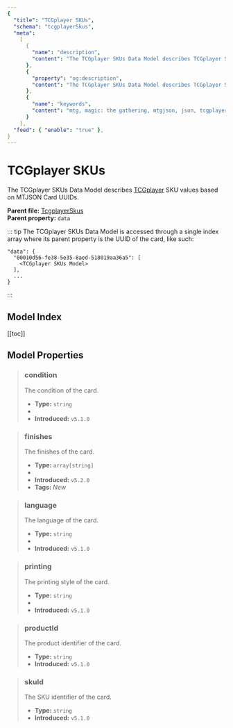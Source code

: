 ```yaml
---
{
  "title": "TCGplayer SKUs",
  "schema": "tcgplayerSkus",
  "meta":
    [
      {
        "name": "description",
        "content": "The TCGplayer SKUs Data Model describes TCGplayer SKU values based on MTJSON Card UUIDs."
      },
      {
        "property": "og:description",
        "content": "The TCGplayer SKUs Data Model describes TCGplayer SKU values based on MTJSON Card UUIDs."
      },
      {
        "name": "keywords",
        "content": "mtg, magic: the gathering, mtgjson, json, tcgplayer, tcgplayer skus"
      }
    ],
  "feed": { "enable": "true" },
}
---
```


# TCGplayer SKUs

The TCGplayer SKUs Data Model describes [TCGplayer](https://www.tcgplayer.com/?partner=mtgjson&utm_campaign=affiliate&utm_medium=mtgjson&utm_source=mtgjson) SKU values based on MTJSON Card UUIDs.

**Parent file:** [TcgplayerSkus](/downloads/all-files/#tcgplayerskus)  
**Parent property:** `data`  

::: tip
The TCGplayer SKUs Data Model is accessed through a single index array where its parent property is the UUID of the card, like such:

```
"data": {
  "00010d56-fe38-5e35-8aed-518019aa36a5": [
    <TCGplayer SKUs Model>
  ],
  ...
}
```

:::

## Model Index

<PropertyToggler/>

[[toc]]

## Model Properties

> ### condition
> The condition of the card.
>
> - **Type:** `string`
> - <ExampleField type='condition'/>
> - **Introduced:** `v5.1.0`

> ### finishes
> The finishes of the card.
>
> - **Type:** `array[string]`
> - <ExampleField type='finishes'/>
> - **Introduced:** `v5.2.0`
> - **Tags:** <i class="new">New</i>

> ### language
> The language of the card.
>
> - **Type:** `string`
> - <ExampleField type='language'/>
> - **Introduced:** `v5.1.0`

> ### printing
> The printing style of the card.
>
> - **Type:** `string`
> - <ExampleField type='printing'/>
> - **Introduced:** `v5.1.0`

> ### productId
> The product identifier of the card.
>
> - **Type:** `string`
> - **Introduced:** `v5.1.0`

> ### skuId
> The SKU identifier of the card.
>
> - **Type:** `string`
> - **Introduced:** `v5.1.0`
